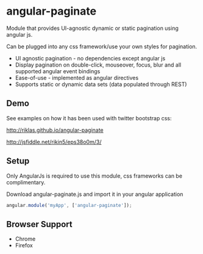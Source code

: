 # angular-paginate


Module that provides UI-agnostic dynamic or static pagination using angular js.


Can be plugged into any css framework/use your own styles for pagination.

- UI agnostic pagination - no dependencies except angular js
- Display pagination on double-click, mouseover, focus, blur and all supported angular event bindings
- Ease-of-use - implemented as angular directives
- Supports static or dynamic data sets (data populated through REST)


## Demo
See examples on how it has been used with twitter bootstrap css:

http://riklas.github.io/angular-paginate

http://jsfiddle.net/rikin5/eps38o0m/3/

## Setup

Only AngularJs is required to use this module, css frameworks can be complimentary.

Download angular-paginate.js and import it in your angular application

```javascript
angular.module('myApp', ['angular-paginate']);
```

## Browser Support
* Chrome
* Firefox
